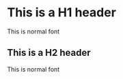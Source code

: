 # 
<h1> This is a H1 header </h1>
This is normal font
<h2> This is a H2 header </h2>
This is normal font
